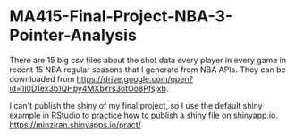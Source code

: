 # MA415-Final-Project-NBA-3-Pointer-Analysis

There are 15 big csv files about the shot data every player in every game in recent 15 NBA regular seasons that I generate from NBA APIs. They can be downloaded from https://drive.google.com/open?id=1l0D1ex3b1QHpy4MXbYrs3otOo8Pfsjxb. 

I can't publish the shiny of my final project, so I use the default shiny example in RStudio to practice how to publish a shiny file on shinyapp.io.         https://minziran.shinyapps.io/pract/
